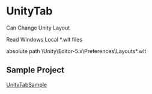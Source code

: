 # UnityTab

Can Change Unity Layout

Read Windows Local \*.wlt files

absolute path
\Unity\Editor-5.x\Preferences\Layouts\*.wlt

## Sample Project

[UnityTabSample](https://github.com/MizoTake/UnityTabSample)
